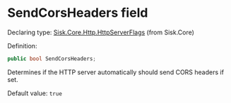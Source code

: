 <!--

Copyrights 2023 Sisk Framework - CypherPotato
Published under MIT license

!!! DO NOT EDIT THIS FILE !!!
This file was generated by a tool in the Sisk package. To edit the information in this documentation,
edit the XML documentation present in the Sisk source code.

-->


# SendCorsHeaders field

Declaring type: [Sisk.Core.Http.HttpServerFlags](/read?q=/contents/spec/Sisk.Core.Http.HttpServerFlags.md) (from Sisk.Core)


Definition:

```cs
public bool SendCorsHeaders;
```

Determines if the HTTP server automatically should send CORS headers if set.


<p>
                    Default value: <code>true</code></p>

